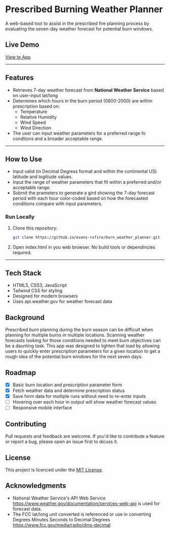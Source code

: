 # Prescribed Burning Weather Planner

A web-based tool to assist in the prescribed fire planning process by evaluating the seven-day weather forecast for potential burn windows.

## Live Demo

[View te App](https://evans-rxfire.github.io/burn_weather_planner/)

---

## Features

- Retrieves 7-day weather forecast from **National Weather Service** based on user-input lat/long
- Determines which hours in the burn period (0800-2000) are within prescription based on:
  - Temperature
  - Relative Humidity
  - Wind Speed
  - Wind Direction
- The user can input weather parameters for a preferred range fo condtions and a broader acceptable range. 

---

## How to Use

- Input valid (in Decimal Degress format and within the continental US) latitude and logitiude values.
- Input the range of weather parameters that fit within a preferred and/or acceptable range.
- Submit the prameters to generate a gird showing the 7-day forecast period with each hour color-coded based on how the forecasted conditions compare with input parameters.

### Run Locally

1. Clone this repository:
    ```bash
    git clone https://github.io/evans-rxfire/burn_weather_planner.git

2. Open index.html in you web browser. No build tools or  dependincies required.

---

## Tech Stack

 - HTML5, CSS3, JavaScript
 - Tailwind CSS for styling
 - Designed for modern browsers
 - Uses api.weather.gov for weather forecast data

## Background

Prescribed burn planning during the burn season can be difficult when planning for multiple burns in multiple locations. Scanning weather forecasts looking for those conditions needed to meet burn objectives can be a daunting task. This app was designed to lighten that load by allowing users to quickly enter prescription parameters for a given location to get a rough idea of the potential burn windows for the next seven days. 

## Roadmap

- [x] Basic burn location and prescription parameter form
- [x] Fetch weather data and determine prescription status
- [x] Save form data for mutliple runs without need to re-enter inputs
- [ ] Hovering over each hour in output will show weather forecast values
- [ ] Responsive mobile interface

## Contributing
Pull requests and feedback are welcome. If you'd like to contribute a feature or report a bug, please open an issue first to dicuss it.

## License
This project is licenced under the [MIT License](LICENSE).

## Acknowledgments

- National Weather Service's API Web Service https://www.weather.gov/documentation/services-web-api is used for forecast data. 
- The FCC lat/long unit converted is referenced or use in converting Degrees Minutes Seconds to Decimal Degrees https://www.fcc.gov/media/radio/dms-decimal
